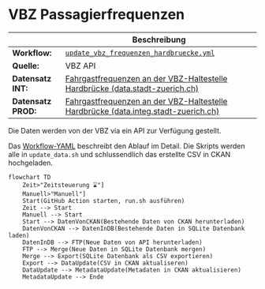 VBZ Passagierfrequenzen
=======================



||Beschreibung|
|---|---|
|**Workflow:**|[`update_vbz_frequenzen_hardbruecke.yml`](https://github.com/opendatazurich/opendatazurich.github.io/blob/master/.github/workflows/update_vbz_frequenzen_hardbruecke.yml)|
|**Quelle:**| VBZ API
|**Datensatz INT:**|[Fahrgastfrequenzen an der VBZ-Haltestelle Hardbrücke (data.stadt-zuerich.ch)](https://data.stadt-zuerich.ch/dataset/vbz_frequenzen_hardbruecke)|
|**Datensatz PROD:**|[Fahrgastfrequenzen an der VBZ-Haltestelle Hardbrücke (data.integ.stadt-zuerich.ch)](https://data.integ.stadt-zuerich.ch/dataset/vbz_frequenzen_hardbruecke)|

Die Daten werden von der VBZ via ein API zur Verfügung gestellt.

Das [Workflow-YAML]([https://github.com/opendatazurich/opendatazurich.github.io/blob/master/.github/workflows/update_wapo_wetterstationen.yml](https://github.com/opendatazurich/opendatazurich.github.io/blob/master/.github/workflows/update_vbz_frequenzen_hardbruecke.yml)) beschreibt den Ablauf im Detail.
Die Skripts werden alle in `update_data.sh` und schlussendlich das erstellte CSV in CKAN hochgeladen.

```mermaid
flowchart TD
    Zeit>"Zeitsteuerung ⌛️"]
    Manuell>"Manuell"]
    Start(GitHub Action starten, run.sh ausführen)
    Zeit --> Start
    Manuell --> Start
    Start --> DatenVonCKAN(Bestehende Daten von CKAN herunterladen)
    DatenVonCKAN --> DatenInDB(Bestehende Daten in SQLite Datenbank laden)
    DatenInDB --> FTP(Neue Daten von API herunterladen)
    FTP --> Merge(Neue Daten in SQLite Datenbank mergen)
    Merge --> Export(SQLite Datenbank als CSV exportieren)
    Export --> DataUpdate(CSV in CKAN aktualiseren)
    DataUpdate --> MetadataUpdate(Metadaten in CKAN aktualisieren)
    MetadataUpdate --> Ende
```


